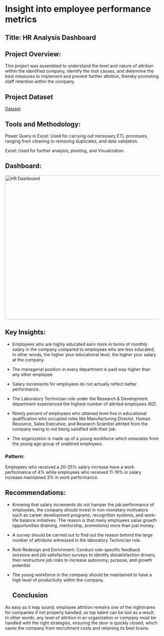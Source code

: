 # Insight into employee performance metrics

## Title: HR Analysis Dashboard

## Project Overview:

This project was assembled to understand the level and nature of attrition within the identified company, identify the root causes, and determine the best measures to implement and prevent further attrition, thereby promoting staff retention within the company.

## Project Dataset  
[Dataset](https://github.com/Eleazar19/HR-Analysis-Dashboard/blob/main/HR_Analytics.csv)


## Tools and Methodology:

Power Query in Excel: Used for carrying out necessary ETL processes, ranging from cleaning to removing duplicates, and data validation.

Excel: Used for further analysis, pivoting, and Visualization.


## Dashboard:
<img width="1346" height="471" alt="HR Dashboard" src="https://github.com/user-attachments/assets/c68670f5-8326-4f0c-83d6-ac57a51e38f9" />


## Key Insights:

- Employees who are highly educated earn more in terms of monthly salary in the company compared to employees who are less educated; in other words, the higher your educational level, the higher your salary at the company.

- The managerial position in every department is paid way higher than any other employee.

- Salary increments for employees do not actually reflect better performance.

- The Laboratory Technician role under the Research & Development department experienced the highest number of attrited employees (62). 

- Ninety percent of employees who attained level five in educational qualification who occupied roles like Manufacturing Director, Human Resource, Sales Executive, and Research Scientist attrited from the company owing to not being satisfied with their job.

- The organization is made up of a young workforce which emanates from the young age group of unattired employees.



### Pattern:
Employees who received a 20-25% salary increase have a work performance of 4% while employees who received 11-19% in salary increase maintained 3% in work performance.


## Recommendations:

- Knowing that salary increments do not hamper the job performance of employees, the company should invest in non-monetary motivators such as career development programs, recognition systems, and work-life balance initiatives. The reason is that many employees value growth opportunities (training, mentorship, promotions) more than just money.   


- A survey should be carried out to find out the reason behind the large number of attritions witnessed in the laboratory Technician role.


- Role Redesign and Enrichment: Conduct role-specific feedback sessions and job satisfaction surveys to identify dissatisfaction drivers, then restructure job roles to increase autonomy, purpose, and growth potential.


- The young workforce in the company should be maintained to have a high level of productivity within the company. 


  ## Conclusion

As easy as it may sound, employee attrition remains one of the nightmares for companies if not properly handled, as top talent can be lost as a result. In other words, any level of attrition in an organization or company must be handled with the right strategies, ensuring the door is quickly closed, which saves the company from recruitment costs and retaining its best brains.
